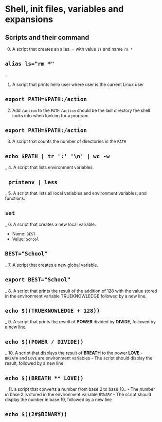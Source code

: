 # Shell, init files, variables and expansions
## Scripts and their command


0.  A script that creates an alias. =  with value `ls` and name `rm *`
##  `alias ls="rm *" `
_
1. A script that prints hello user where user is the current Linux user
## `export PATH=$PATH:/action `

2. Add `/action` to the `PATH` `/action` should be the last directory the shell looks into when looking for a program.
## `export PATH=$PATH:/action`

3.  A script that counts the number of directories in the `PATH`
## `echo $PATH | tr ':' '\n' | wc -w`
_
4.  A script that lists environment variables.
## ` printenv | less`
_
5. A script that lists all local variables and environment variables, and functions.
## `set`
_
6. A script that creates a new local variable.

- Name: `BEST`
- Value: `School`
## `BEST="School"`
_
7. A script that creates a new global variable.
## `export BEST="School"`
_
8.  A script that prints the result of the addition of 128 with the value stored in the environment variable TRUEKNOWLEDGE followed by a new line.
## `echo $((TRUEKNOWLEDGE + 128))`
_
9. A script that prints the result of **POWER** divided by **DIVIDE**, followed by a new line.
## `echo $((POWER / DIVIDE))`
_
10. A script that displays the result of **BREATH** to the power **LOVE**
	- `BREATH` and `LOVE` are environment variables
	- The script should display the result, followed by a new line
## `echo $((BREATH ** LOVE))`
_
11. a script that converts a number from base 2 to base 10..
	- The number in base 2 is stored in the environment variable `BINARY`
	- The script should display the number in base 10, followed by a new line
## `echo $((2#$BINARY))`
